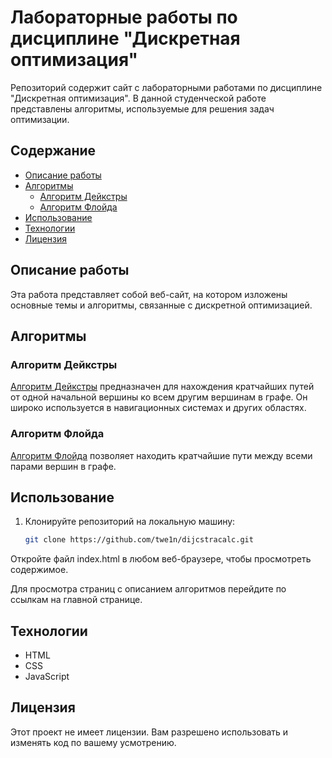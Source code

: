 # Лабораторные работы по дисциплине "Дискретная оптимизация"

Репозиторий содержит сайт с лабораторными работами по дисциплине "Дискретная оптимизация". В данной студенческой работе представлены алгоритмы, используемые для решения задач оптимизации.

## Содержание

- [Описание работы](#описание-работы)
- [Алгоритмы](#алгоритмы)
  - [Алгоритм Дейкстры](#алгоритм-дейкстры)
  - [Алгоритм Флойда](#алгоритм-флойда)
- [Использование](#использование)
- [Технологии](#технологии)
- [Лицензия](#лицензия)

## Описание работы

Эта работа представляет собой веб-сайт, на котором изложены основные темы и алгоритмы, связанные с дискретной оптимизацией.

## Алгоритмы

### Алгоритм Дейкстры

[Алгоритм Дейкстры](dijkstra.html) предназначен для нахождения кратчайших путей от одной начальной вершины ко всем другим вершинам в графе. Он широко используется в навигационных системах и других областях.

### Алгоритм Флойда

[Алгоритм Флойда](dijkstra.html) позволяет находить кратчайшие пути между всеми парами вершин в графе. 

## Использование

1. Клонируйте репозиторий на локальную машину:
   ```bash
   git clone https://github.com/twe1n/dijcstracalc.git
   ```
Откройте файл index.html в любом веб-браузере, чтобы просмотреть содержимое.

Для просмотра страниц с описанием алгоритмов перейдите по ссылкам на главной странице.

## Технологии

- HTML
- CSS
- JavaScript

## Лицензия

Этот проект не имеет лицензии. Вам разрешено использовать и изменять код по вашему усмотрению.
